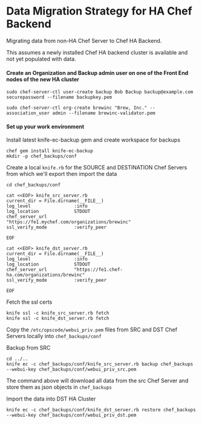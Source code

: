 # Data Migration Strategy for HA Chef Backend
Migrating data from non-HA Chef Server to Chef HA Backend.

This assumes a newly installed Chef HA backend cluster is available and not yet populated with data.


#### Create an Organization and Backup admin user on one of the Front End nodes of the new HA cluster

```
sudo chef-server-ctl user-create backup Bob Backup backup@example.com securepassword --filename backupkey.pem

sudo chef-server-ctl org-create brewinc "Brew, Inc." --association_user admin --filename brewinc-validator.pem
```

#### Set up your work environment

Install latest knife-ec-backup gem and create workspace for backups
```
chef gem install knife-ec-backup
mkdir -p chef_backups/conf
```

Create a local `knife.rb` for the SOURCE and DESTINATION Chef Servers from which we'll export then import the data
```
cd chef_backups/conf

cat <<EOF> knife_src_server.rb
current_dir = File.dirname(__FILE__)
log_level                :info
log_location             STDOUT
chef_server_url          "https://fe1.mychef.com/organizations/brewinc"
ssl_verify_mode          :verify_peer

EOF

cat <<EOF> knife_dst_server.rb
current_dir = File.dirname(__FILE__)
log_level                :info
log_location             STDOUT
chef_server_url          "https://fe1.chef-ha.com/organizations/brewinc"
ssl_verify_mode          :verify_peer

EOF
```

Fetch the ssl certs
```
knife ssl -c knife_src_server.rb fetch
knife ssl -c knife_dst_server.rb fetch
```

Copy the `/etc/opscode/webui_priv.pem` files from SRC and DST Chef Servers locally into `chef_backups/conf`

Backup from SRC
```
cd ../..
knife ec -c chef_backups/conf/knife_src_server.rb backup chef_backups --webui-key chef_backups/conf/webui_priv_src.pem
```

The command above will download all data from the src Chef Server and store them as json objects in `chef_backups`

Import the data into DST HA Cluster
```
knife ec -c chef_backups/conf/knife_dst_server.rb restore chef_backups --webui-key chef_backups/conf/webui_priv_dst.pem
```
